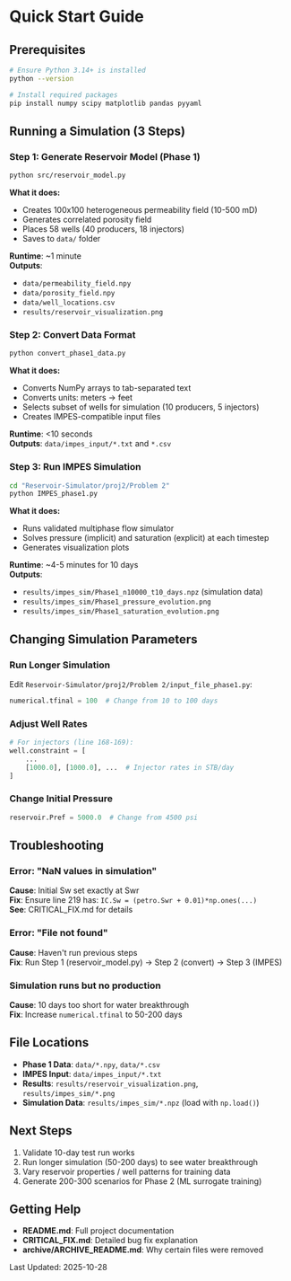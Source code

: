 # Quick Start Guide

## Prerequisites

```bash
# Ensure Python 3.14+ is installed
python --version

# Install required packages
pip install numpy scipy matplotlib pandas pyyaml
```

## Running a Simulation (3 Steps)

### Step 1: Generate Reservoir Model (Phase 1)

```bash
python src/reservoir_model.py
```

**What it does:**
- Creates 100x100 heterogeneous permeability field (10-500 mD)
- Generates correlated porosity field
- Places 58 wells (40 producers, 18 injectors)
- Saves to `data/` folder

**Runtime**: ~1 minute  
**Outputs**: 
- `data/permeability_field.npy`
- `data/porosity_field.npy` 
- `data/well_locations.csv`
- `results/reservoir_visualization.png`

### Step 2: Convert Data Format

```bash
python convert_phase1_data.py
```

**What it does:**
- Converts NumPy arrays to tab-separated text
- Converts units: meters → feet
- Selects subset of wells for simulation (10 producers, 5 injectors)
- Creates IMPES-compatible input files

**Runtime**: <10 seconds  
**Outputs**: `data/impes_input/*.txt` and `*.csv`

### Step 3: Run IMPES Simulation

```bash
cd "Reservoir-Simulator/proj2/Problem 2"
python IMPES_phase1.py
```

**What it does:**
- Runs validated multiphase flow simulator
- Solves pressure (implicit) and saturation (explicit) at each timestep
- Generates visualization plots

**Runtime**: ~4-5 minutes for 10 days  
**Outputs**:
- `results/impes_sim/Phase1_n10000_t10_days.npz` (simulation data)
- `results/impes_sim/Phase1_pressure_evolution.png`
- `results/impes_sim/Phase1_saturation_evolution.png`

## Changing Simulation Parameters

### Run Longer Simulation

Edit `Reservoir-Simulator/proj2/Problem 2/input_file_phase1.py`:

```python
numerical.tfinal = 100  # Change from 10 to 100 days
```

### Adjust Well Rates

```python
# For injectors (line 168-169):
well.constraint = [
    ...
    [1000.0], [1000.0], ...  # Injector rates in STB/day
]
```

### Change Initial Pressure

```python
reservoir.Pref = 5000.0  # Change from 4500 psi
```

## Troubleshooting

### Error: "NaN values in simulation"
**Cause**: Initial Sw set exactly at Swr  
**Fix**: Ensure line 219 has: `IC.Sw = (petro.Swr + 0.01)*np.ones(...)`  
**See**: CRITICAL_FIX.md for details

### Error: "File not found"
**Cause**: Haven't run previous steps  
**Fix**: Run Step 1 (reservoir_model.py) → Step 2 (convert) → Step 3 (IMPES)

### Simulation runs but no production
**Cause**: 10 days too short for water breakthrough  
**Fix**: Increase `numerical.tfinal` to 50-200 days

## File Locations

- **Phase 1 Data**: `data/*.npy`, `data/*.csv`
- **IMPES Input**: `data/impes_input/*.txt`
- **Results**: `results/reservoir_visualization.png`, `results/impes_sim/*.png`
- **Simulation Data**: `results/impes_sim/*.npz` (load with `np.load()`)

## Next Steps

1. Validate 10-day test run works
2. Run longer simulation (50-200 days) to see water breakthrough
3. Vary reservoir properties / well patterns for training data
4. Generate 200-300 scenarios for Phase 2 (ML surrogate training)

## Getting Help

- **README.md**: Full project documentation
- **CRITICAL_FIX.md**: Detailed bug fix explanation
- **archive/ARCHIVE_README.md**: Why certain files were removed

Last Updated: 2025-10-28
